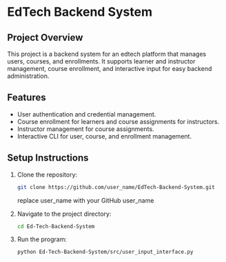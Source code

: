 # EdTech Backend System

## Project Overview
This project is a backend system for an edtech platform that manages users, courses, and enrollments. It supports learner and instructor management, course enrollment, and interactive input for easy backend administration.

## Features
- User authentication and credential management.
- Course enrollment for learners and course assignments for instructors.
- Instructor management for course assignments.
- Interactive CLI for user, course, and enrollment management.

## Setup Instructions
1. Clone the repository:
   ```bash
   git clone https://github.com/user_name/EdTech-Backend-System.git
   ```
   replace user_name with your GitHub user_name

2. Navigate to the project directory:
    ```bash
    cd Ed-Tech-Backend-System
    ```

3. Run the program:
    ```bash
    python Ed-Tech-Backend-System/src/user_input_interface.py
    ```